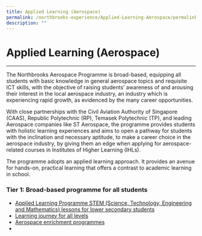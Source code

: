 ```yaml
---
title: Applied Learning (Aerospace)
permalink: /northbrooks-experience/Applied-Learning-Aerospace/permalink/
description: ""
---
```

Applied Learning (Aerospace)
============================

  

---

The Northbrooks Aerospace Programme is broad-based, equipping all students with basic knowledge in general aerospace topics and requisite ICT skills, with the objective of raising students’ awareness of and arousing their interest in the local aerospace industry, an industry which is experiencing rapid growth, as evidenced by the many career opportunities.

With close partnerships with the Civil Aviation Authority of Singapore (CAAS), Republic Polytechnic (RP), Temasek Polytechnic (TP), and leading Aerospace companies like ST Aerospace, the programme provides students with holistic learning experiences and aims to open a pathway for students with the inclination and necessary aptitude, to make a career choice in the aerospace industry, by giving them an edge when applying for aerospace-related courses in Institutes of Higher Learning (IHLs).

The programme adopts an applied learning approach. It provides an avenue for hands-on, practical learning that offers a contrast to academic learning in school. 

### Tier 1: Broad-based programme for all students

*  [Applied Learning Programme STEM (Science, Technology, Engineering and Mathematics) lessons for lower secondary students](/Applied-Learning-Programme-STEM/permalink/)
*   [Learning journey for all levels](/Learning-journeys-for-all-levels/permalink/)
*   [Aerospace enrichment programmes](/Aerospace-Enrichment-programmes/permalink/)
*